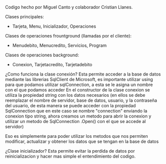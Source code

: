 Codigo hecho por Miguel Canto y colaborador Cristian Llanes.

Clases principales:
- Tarjeta, Menu, Inicializador, Operaciones

Clases de operaciones frountground (llamadas por el cliente):
- Menudebito, Menucredito, Servicios, Program

Clases de operaciones background:
- Conexion, Tarjetacredito, Tarjetadebito

¿Como funciona la clase conexión?
Esta permite acceder a la base de datos mediante las
librerias SqlClient de Microsoft, es importante utilizar
using para que podamos utilizar sqlConnection, a esta se 
le asigna un nombre con el que podamos acceder
En el constructor de la clase conexion se utiliza la propiedad string con los datos necesarios (en ellos se
debe reemplazar el nombre de servidor, base de datos,
usuario, y la contraseña del usuario, de esta manera 
se puede acceder con la propiedad SqlConnection que en
este caso se nombre "connection" enviando la conexion 
tipo string, ahora creamos un metodo para abrir la 
conexion y utilizar un metodo de SqlConnection 
.Open() con el que se accede al servidor)

Eso es simplemente para poder utilizar los metodos que 
nos permiten modificar, actualizar y obtener los datos
que se tengan en la base de datos

¿Clase inicializador? 
Esta permite evitar la perdida de datos por 
reinicializacion y hacer mas simple el entendimiento
del codigo.


